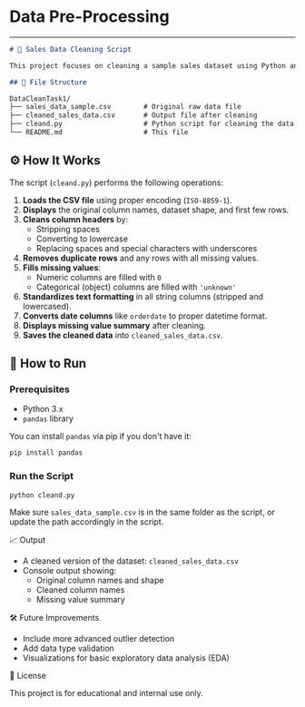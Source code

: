 # Data Pre-Processing

---

```markdown
# 🧹 Sales Data Cleaning Script

This project focuses on cleaning a sample sales dataset using Python and the pandas library. The script performs a series of preprocessing tasks such as renaming columns, handling missing data, removing duplicates, and formatting values.

## 📂 File Structure

DataCleanTask1/
├── sales_data_sample.csv        # Original raw data file
├── cleaned_sales_data.csv       # Output file after cleaning
├── cleand.py                    # Python script for cleaning the data
└── README.md                    # This file
```

## ⚙️ How It Works

The script (`cleand.py`) performs the following operations:

1. **Loads the CSV file** using proper encoding (`ISO-8859-1`).
2. **Displays** the original column names, dataset shape, and first few rows.
3. **Cleans column headers** by:
   - Stripping spaces
   - Converting to lowercase
   - Replacing spaces and special characters with underscores
4. **Removes duplicate rows** and any rows with all missing values.
5. **Fills missing values**:
   - Numeric columns are filled with `0`
   - Categorical (object) columns are filled with `'unknown'`
6. **Standardizes text formatting** in all string columns (stripped and lowercased).
7. **Converts date columns** like `orderdate` to proper datetime format.
8. **Displays missing value summary** after cleaning.
9. **Saves the cleaned data** into `cleaned_sales_data.csv`.

## 🚀 How to Run

### Prerequisites

- Python 3.x
- `pandas` library

You can install `pandas` via pip if you don't have it:

```bash
pip install pandas
```

### Run the Script

```bash
python cleand.py
```

Make sure `sales_data_sample.csv` is in the same folder as the script, or update the path accordingly in the script.

 📈 Output

- A cleaned version of the dataset: `cleaned_sales_data.csv`
- Console output showing:
  - Original column names and shape
  - Cleaned column names
  - Missing value summary

 🛠️ Future Improvements

- Include more advanced outlier detection
- Add data type validation
- Visualizations for basic exploratory data analysis (EDA)

 📄 License

This project is for educational and internal use only.
